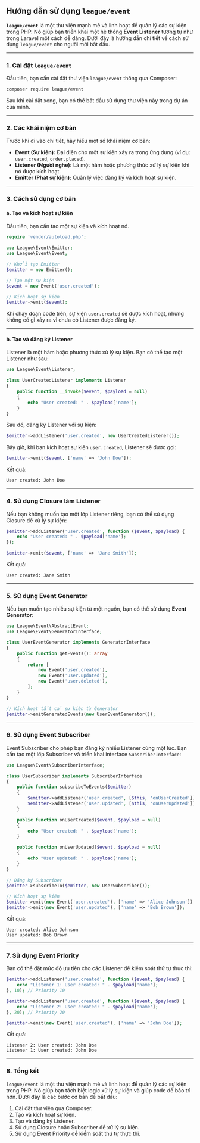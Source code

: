 ## **Hướng dẫn sử dụng `league/event`**

**`league/event`** là một thư viện mạnh mẽ và linh hoạt để quản lý các sự kiện trong PHP. Nó giúp bạn triển khai một hệ thống **Event Listener** tương tự như trong Laravel một cách dễ dàng. Dưới đây là hướng dẫn chi tiết về cách sử dụng `league/event` cho người mới bắt đầu.

---

### **1. Cài đặt `league/event`**

Đầu tiên, bạn cần cài đặt thư viện `league/event` thông qua Composer:

```bash
composer require league/event
```

Sau khi cài đặt xong, bạn có thể bắt đầu sử dụng thư viện này trong dự án của mình.

---

### **2. Các khái niệm cơ bản**

Trước khi đi vào chi tiết, hãy hiểu một số khái niệm cơ bản:

- **Event (Sự kiện):** Đại diện cho một sự kiện xảy ra trong ứng dụng (ví dụ: `user.created`, `order.placed`).
- **Listener (Người nghe):** Là một hàm hoặc phương thức xử lý sự kiện khi nó được kích hoạt.
- **Emitter (Phát sự kiện):** Quản lý việc đăng ký và kích hoạt sự kiện.

---

### **3. Cách sử dụng cơ bản**

#### **a. Tạo và kích hoạt sự kiện**

Đầu tiên, bạn cần tạo một sự kiện và kích hoạt nó.

```php
require 'vendor/autoload.php';

use League\Event\Emitter;
use League\Event\Event;

// Khởi tạo Emitter
$emitter = new Emitter();

// Tạo một sự kiện
$event = new Event('user.created');

// Kích hoạt sự kiện
$emitter->emit($event);
```

Khi chạy đoạn code trên, sự kiện `user.created` sẽ được kích hoạt, nhưng không có gì xảy ra vì chưa có Listener được đăng ký.

---

#### **b. Tạo và đăng ký Listener**

Listener là một hàm hoặc phương thức xử lý sự kiện. Bạn có thể tạo một Listener như sau:

```php
use League\Event\Listener;

class UserCreatedListener implements Listener
{
    public function __invoke($event, $payload = null)
    {
        echo "User created: " . $payload['name'];
    }
}
```

Sau đó, đăng ký Listener với sự kiện:

```php
$emitter->addListener('user.created', new UserCreatedListener());
```

Bây giờ, khi bạn kích hoạt sự kiện `user.created`, Listener sẽ được gọi:

```php
$emitter->emit($event, ['name' => 'John Doe']);
```

Kết quả:
```
User created: John Doe
```

---

### **4. Sử dụng Closure làm Listener**

Nếu bạn không muốn tạo một lớp Listener riêng, bạn có thể sử dụng Closure để xử lý sự kiện:

```php
$emitter->addListener('user.created', function ($event, $payload) {
    echo "User created: " . $payload['name'];
});

$emitter->emit($event, ['name' => 'Jane Smith']);
```

Kết quả:
```
User created: Jane Smith
```

---

### **5. Sử dụng Event Generator**

Nếu bạn muốn tạo nhiều sự kiện từ một nguồn, bạn có thể sử dụng **Event Generator**:

```php
use League\Event\AbstractEvent;
use League\Event\GeneratorInterface;

class UserEventGenerator implements GeneratorInterface
{
    public function getEvents(): array
    {
        return [
            new Event('user.created'),
            new Event('user.updated'),
            new Event('user.deleted'),
        ];
    }
}

// Kích hoạt tất cả sự kiện từ Generator
$emitter->emitGeneratedEvents(new UserEventGenerator());
```

---

### **6. Sử dụng Event Subscriber**

Event Subscriber cho phép bạn đăng ký nhiều Listener cùng một lúc. Bạn cần tạo một lớp Subscriber và triển khai interface `SubscriberInterface`:

```php
use League\Event\SubscriberInterface;

class UserSubscriber implements SubscriberInterface
{
    public function subscribeToEvents($emitter)
    {
        $emitter->addListener('user.created', [$this, 'onUserCreated']);
        $emitter->addListener('user.updated', [$this, 'onUserUpdated']);
    }

    public function onUserCreated($event, $payload = null)
    {
        echo "User created: " . $payload['name'];
    }

    public function onUserUpdated($event, $payload = null)
    {
        echo "User updated: " . $payload['name'];
    }
}

// Đăng ký Subscriber
$emitter->subscribeTo($emitter, new UserSubscriber());

// Kích hoạt sự kiện
$emitter->emit(new Event('user.created'), ['name' => 'Alice Johnson']);
$emitter->emit(new Event('user.updated'), ['name' => 'Bob Brown']);
```

Kết quả:
```
User created: Alice Johnson
User updated: Bob Brown
```

---

### **7. Sử dụng Event Priority**

Bạn có thể đặt mức độ ưu tiên cho các Listener để kiểm soát thứ tự thực thi:

```php
$emitter->addListener('user.created', function ($event, $payload) {
    echo "Listener 1: User created: " . $payload['name'];
}, 10); // Priority 10

$emitter->addListener('user.created', function ($event, $payload) {
    echo "Listener 2: User created: " . $payload['name'];
}, 20); // Priority 20

$emitter->emit(new Event('user.created'), ['name' => 'John Doe']);
```

Kết quả:
```
Listener 2: User created: John Doe
Listener 1: User created: John Doe
```

---

### **8. Tổng kết**

`league/event` là một thư viện mạnh mẽ và linh hoạt để quản lý các sự kiện trong PHP. Nó giúp bạn tách biệt logic xử lý sự kiện và giúp code dễ bảo trì hơn. Dưới đây là các bước cơ bản để bắt đầu:

1. Cài đặt thư viện qua Composer.
2. Tạo và kích hoạt sự kiện.
3. Tạo và đăng ký Listener.
4. Sử dụng Closure hoặc Subscriber để xử lý sự kiện.
5. Sử dụng Event Priority để kiểm soát thứ tự thực thi.
